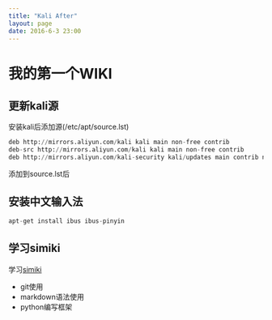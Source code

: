 ```yaml
---
title: "Kali After"
layout: page
date: 2016-6-3 23:00
---
```


# 我的第一个WIKI #

## 更新kali源 ##

安装kali后添加源(/etc/apt/source.lst)
```python
deb http://mirrors.aliyun.com/kali kali main non-free contrib
deb-src http://mirrors.aliyun.com/kali kali main non-free contrib
deb http://mirrors.aliyun.com/kali-security kali/updates main contrib non-free
```
添加到source.lst后

##  安装中文输入法 ##

```python
apt-get install ibus ibus-pinyin
```

## 学习simiki ##

学习[simiki](http://www.simiki.org)

* git使用
* markdown语法使用
* python编写框架

